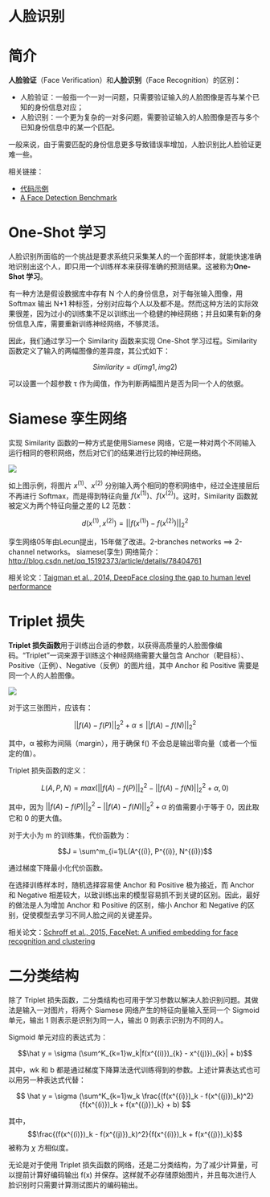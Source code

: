 人脸识别
===


# 简介

**人脸验证**（Face Verification）和**人脸识别**（Face Recognition）的区别：

- 人脸验证：一般指一个一对一问题，只需要验证输入的人脸图像是否与某个已知的身份信息对应；
- 人脸识别：一个更为复杂的一对多问题，需要验证输入的人脸图像是否与多个已知身份信息中的某一个匹配。

一般来说，由于需要匹配的身份信息更多导致错误率增加，人脸识别比人脸验证更难一些。

相关链接：
- [代码示例](https://github.com/Wasim37/deeplearning-assignment/tree/master/4%20%E5%8D%B7%E7%A7%AF%E7%A5%9E%E7%BB%8F%E7%BD%91%E7%BB%9C/Week4%20%E7%89%B9%E6%AE%8A%E7%9A%84%E5%BA%94%E7%94%A8/Face%20Recognition)
- [A Face Detection Benchmark](http://mmlab.ie.cuhk.edu.hk/projects/WIDERFace/)

<!-- more -->


# One-Shot 学习
人脸识别所面临的一个挑战是要求系统只采集某人的一个面部样本，就能快速准确地识别出这个人，即只用一个训练样本来获得准确的预测结果。这被称为**One-Shot 学习**。

有一种方法是假设数据库中存有 N 个人的身份信息，对于每张输入图像，用 Softmax 输出 N+1 种标签，分别对应每个人以及都不是。然而这种方法的实际效果很差，因为过小的训练集不足以训练出一个稳健的神经网络；并且如果有新的身份信息入库，需要重新训练神经网络，不够灵活。

因此，我们通过学习一个 Similarity 函数来实现 One-Shot 学习过程。Similarity 函数定义了输入的两幅图像的差异度，其公式如下：

$$Similarity  = d(img1, img2)$$

可以设置一个超参数 τ 作为阈值，作为判断两幅图片是否为同一个人的依据。


# Siamese 孪生网络
实现 Similarity 函数的一种方式是使用Siamese 网络，它是一种对两个不同输入运行相同的卷积网络，然后对它们的结果进行比较的神经网络。

![](http://7xvfir.com1.z0.glb.clouddn.com/%E4%BA%BA%E8%84%B8%E8%AF%86%E5%88%AB/Siamese.png)

如上图示例，将图片 $x^{(1)}$、$x^{(2)}$ 分别输入两个相同的卷积网络中，经过全连接层后不再进行 Softmax，而是得到特征向量 $f(x^{(1)})$、$f(x^{(2)})$。这时，Similarity 函数就被定义为两个特征向量之差的 L2 范数：

$$d(x^{(1)}, x^{(2)}) = ||f(x^{(1)}) - f(x^{(2)})||^2_2$$

孪生网络05年由Lecun提出，15年做了改进。2-branches networks ==> 2-channel networks。
siamese(孪生) 网络简介：http://blog.csdn.net/qq_15192373/article/details/78404761

相关论文：[Taigman et al., 2014, DeepFace closing the gap to human level performance](http://www.cs.wayne.edu/~mdong/taigman_cvpr14.pdf)


# Triplet 损失

**Triplet 损失函数**用于训练出合适的参数，以获得高质量的人脸图像编码。“Triplet”一词来源于训练这个神经网络需要大量包含 Anchor（靶目标）、Positive（正例）、Negative（反例）的图片组，其中 Anchor 和 Positive 需要是同一个人的人脸图像。

![](http://7xvfir.com1.z0.glb.clouddn.com/%E4%BA%BA%E8%84%B8%E8%AF%86%E5%88%AB/Training-set-using-triplet-loss.png)

对于这三张图片，应该有：

$$||f(A) - f(P)||^2_2 + \alpha \le ||f(A) - f(N)||^2_2$$

其中，α 被称为间隔（margin），用于确保 f() 不会总是输出零向量（或者一个恒定的值）。

Triplet 损失函数的定义：

$$L(A, P, N) = max(||f(A) - f(P)||^2_2 - ||f(A) - f(N)||^2_2 + \alpha, 0)$$

其中，因为 $||f(A) - f(P)||^2_2 - ||f(A) - f(N)||^2_2 + \alpha$ 的值需要小于等于 0，因此取它和 0 的更大值。

对于大小为 m 的训练集，代价函数为：

$$J = \sum^m_{i=1}L(A^{(i)}, P^{(i)}, N^{(i)})$$

通过梯度下降最小化代价函数。

在选择训练样本时，随机选择容易使 Anchor 和 Positive 极为接近，而 Anchor 和 Negative 相差较大，以致训练出来的模型容易抓不到关键的区别。因此，最好的做法是人为增加 Anchor 和 Positive 的区别，缩小 Anchor 和 Negative 的区别，促使模型去学习不同人脸之间的关键差异。

相关论文：[Schroff et al., 2015, FaceNet: A unified embedding for face recognition and clustering](https://arxiv.org/pdf/1503.03832.pdf)


# 二分类结构

除了 Triplet 损失函数，二分类结构也可用于学习参数以解决人脸识别问题。其做法是输入一对图片，将两个 Siamese 网络产生的特征向量输入至同一个 Sigmoid 单元，输出 1 则表示是识别为同一人，输出 0 则表示识别为不同的人。

Sigmoid 单元对应的表达式为：

$$\hat y = \sigma (\sum^K_{k=1}w_k|f(x^{(i)})_{k} - x^{(j)})_{k}| + b)$$

其中，wk 和 b 都是通过梯度下降算法迭代训练得到的参数。上述计算表达式也可以用另一种表达式代替：

$$
\hat y = \sigma (\sum^K_{k=1}w_k
\frac{(f(x^{(i)})_k - f(x^{(j)})_k)^2}{f(x^{(i)})_k + f(x^{(j)})_k} + b)
$$

其中，$$\frac{(f(x^{(i)})_k - f(x^{(j)})_k)^2}{f(x^{(i)})_k + f(x^{(j)})_k}$$ 被称为 $χ$ 方相似度。

无论是对于使用 Triplet 损失函数的网络，还是二分类结构，为了减少计算量，可以提前计算好编码输出 f(x) 并保存。这样就不必存储原始图片，并且每次进行人脸识别时只需要计算测试图片的编码输出。